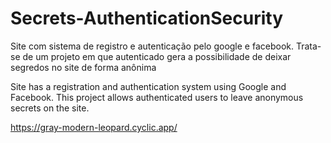 # Secrets-AuthenticationSecurity
Site com sistema de registro e autenticação pelo google e facebook. Trata-se de um projeto em que autenticado
gera a possibilidade de deixar segredos no site de forma anônima

Site has a registration and authentication system using Google and Facebook. 
This project allows authenticated users to leave anonymous secrets on the site.

https://gray-modern-leopard.cyclic.app/

